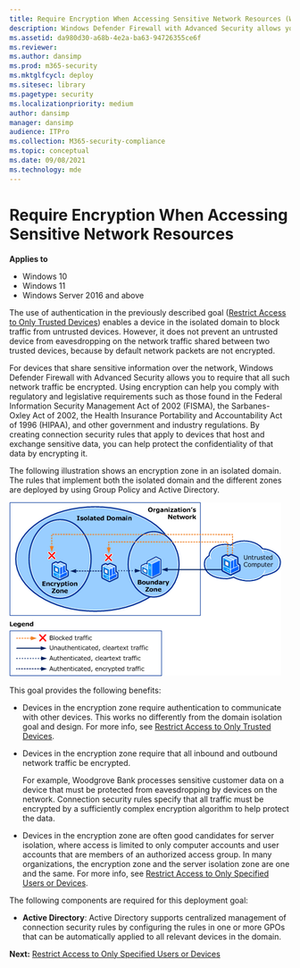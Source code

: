 ```yaml
---
title: Require Encryption When Accessing Sensitive Network Resources (Windows)
description: Windows Defender Firewall with Advanced Security allows you to require that all network traffic in an isolated domain be encrypted.
ms.assetid: da980d30-a68b-4e2a-ba63-94726355ce6f
ms.reviewer: 
ms.author: dansimp
ms.prod: m365-security
ms.mktglfcycl: deploy
ms.sitesec: library
ms.pagetype: security
ms.localizationpriority: medium
author: dansimp
manager: dansimp
audience: ITPro
ms.collection: M365-security-compliance
ms.topic: conceptual
ms.date: 09/08/2021
ms.technology: mde
---
```


# Require Encryption When Accessing Sensitive Network Resources

**Applies to**
-   Windows 10
-   Windows 11
-   Windows Server 2016 and above

The use of authentication in the previously described goal ([Restrict Access to Only Trusted Devices](restrict-access-to-only-trusted-devices.md)) enables a device in the isolated domain to block traffic from untrusted devices. However, it does not prevent an untrusted device from eavesdropping on the network traffic shared between two trusted devices, because by default network packets are not encrypted.

For devices that share sensitive information over the network, Windows Defender Firewall with Advanced Security allows you to require that all such network traffic be encrypted. Using encryption can help you comply with regulatory and legislative requirements such as those found in the Federal Information Security Management Act of 2002 (FISMA), the Sarbanes-Oxley Act of 2002, the Health Insurance Portability and Accountability Act of 1996 (HIPAA), and other government and industry regulations. By creating connection security rules that apply to devices that host and exchange sensitive data, you can help protect the confidentiality of that data by encrypting it.

The following illustration shows an encryption zone in an isolated domain. The rules that implement both the isolated domain and the different zones are deployed by using Group Policy and Active Directory.

![encryption zone in an isolated domain.](images/wfas-domainisoencrypt.gif)

This goal provides the following benefits:

-   Devices in the encryption zone require authentication to communicate with other devices. This works no differently from the domain isolation goal and design. For more info, see [Restrict Access to Only Trusted Devices](restrict-access-to-only-trusted-devices.md).

-   Devices in the encryption zone require that all inbound and outbound network traffic be encrypted.

    For example, Woodgrove Bank processes sensitive customer data on a device that must be protected from eavesdropping by devices on the network. Connection security rules specify that all traffic must be encrypted by a sufficiently complex encryption algorithm to help protect the data.

-   Devices in the encryption zone are often good candidates for server isolation, where access is limited to only computer accounts and user accounts that are members of an authorized access group. In many organizations, the encryption zone and the server isolation zone are one and the same. For more info, see [Restrict Access to Only Specified Users or Devices](restrict-access-to-only-specified-users-or-devices.md).

The following components are required for this deployment goal:

-   **Active Directory**: Active Directory supports centralized management of connection security rules by configuring the rules in one or more GPOs that can be automatically applied to all relevant devices in the domain.

**Next:** [Restrict Access to Only Specified Users or Devices](restrict-access-to-only-specified-users-or-devices.md)
